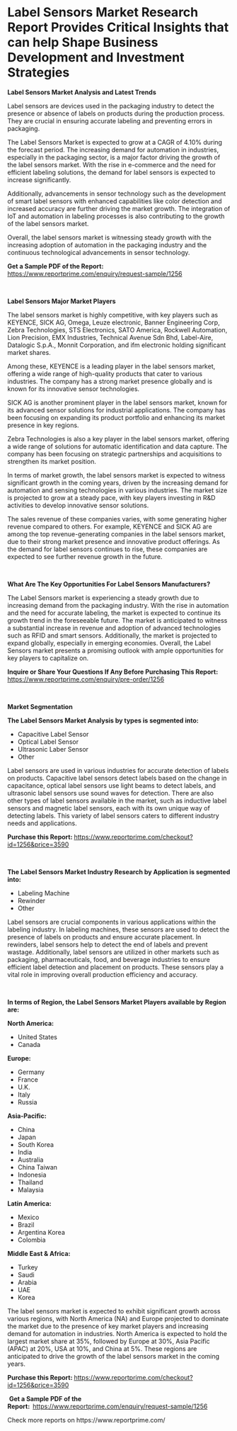 <p><h1>Label Sensors Market Research Report Provides Critical Insights that can help Shape Business Development and Investment Strategies</h1></p><p><strong>Label Sensors Market Analysis and Latest Trends</strong></p>
<p><p>Label sensors are devices used in the packaging industry to detect the presence or absence of labels on products during the production process. They are crucial in ensuring accurate labeling and preventing errors in packaging.</p><p>The Label Sensors Market is expected to grow at a CAGR of 4.10% during the forecast period. The increasing demand for automation in industries, especially in the packaging sector, is a major factor driving the growth of the label sensors market. With the rise in e-commerce and the need for efficient labeling solutions, the demand for label sensors is expected to increase significantly.</p><p>Additionally, advancements in sensor technology such as the development of smart label sensors with enhanced capabilities like color detection and increased accuracy are further driving the market growth. The integration of IoT and automation in labeling processes is also contributing to the growth of the label sensors market.</p><p>Overall, the label sensors market is witnessing steady growth with the increasing adoption of automation in the packaging industry and the continuous technological advancements in sensor technology.</p></p>
<p><strong>Get a Sample PDF of the Report:&nbsp;</strong> <a href="https://www.reportprime.com/enquiry/request-sample/1256">https://www.reportprime.com/enquiry/request-sample/1256</a></p>
<p>&nbsp;</p>
<p><strong>Label Sensors Major Market Players</strong></p>
<p><p>The label sensors market is highly competitive, with key players such as KEYENCE, SICK AG, Omega, Leuze electronic, Banner Engineering Corp, Zebra Technologies, STS Electronics, SATO America, Rockwell Automation, Lion Precision, EMX Industries, Technical Avenue Sdn Bhd, Label-Aire, Datalogic S.p.A., Monnit Corporation, and ifm electronic holding significant market shares.</p><p>Among these, KEYENCE is a leading player in the label sensors market, offering a wide range of high-quality products that cater to various industries. The company has a strong market presence globally and is known for its innovative sensor technologies.</p><p>SICK AG is another prominent player in the label sensors market, known for its advanced sensor solutions for industrial applications. The company has been focusing on expanding its product portfolio and enhancing its market presence in key regions.</p><p>Zebra Technologies is also a key player in the label sensors market, offering a wide range of solutions for automatic identification and data capture. The company has been focusing on strategic partnerships and acquisitions to strengthen its market position.</p><p>In terms of market growth, the label sensors market is expected to witness significant growth in the coming years, driven by the increasing demand for automation and sensing technologies in various industries. The market size is projected to grow at a steady pace, with key players investing in R&D activities to develop innovative sensor solutions.</p><p>The sales revenue of these companies varies, with some generating higher revenue compared to others. For example, KEYENCE and SICK AG are among the top revenue-generating companies in the label sensors market, due to their strong market presence and innovative product offerings. As the demand for label sensors continues to rise, these companies are expected to see further revenue growth in the future.</p></p>
<p>&nbsp;</p>
<p><strong>What Are The Key Opportunities For Label Sensors Manufacturers?</strong></p>
<p><p>The Label Sensors market is experiencing a steady growth due to increasing demand from the packaging industry. With the rise in automation and the need for accurate labeling, the market is expected to continue its growth trend in the foreseeable future. The market is anticipated to witness a substantial increase in revenue and adoption of advanced technologies such as RFID and smart sensors. Additionally, the market is projected to expand globally, especially in emerging economies. Overall, the Label Sensors market presents a promising outlook with ample opportunities for key players to capitalize on.</p></p>
<p><strong>Inquire or Share Your Questions If Any Before Purchasing This Report:</strong> <a href="https://www.reportprime.com/enquiry/pre-order/1256">https://www.reportprime.com/enquiry/pre-order/1256</a></p>
<p>&nbsp;</p>
<p><strong>Market Segmentation</strong></p>
<p><strong>The Label Sensors Market Analysis by types is segmented into:</strong></p>
<p><ul><li>Capacitive Label Sensor</li><li>Optical Label Sensor</li><li>Ultrasonic Laber Sensor</li><li>Other</li></ul></p>
<p><p>Label sensors are used in various industries for accurate detection of labels on products. Capacitive label sensors detect labels based on the change in capacitance, optical label sensors use light beams to detect labels, and ultrasonic label sensors use sound waves for detection. There are also other types of label sensors available in the market, such as inductive label sensors and magnetic label sensors, each with its own unique way of detecting labels. This variety of label sensors caters to different industry needs and applications.</p></p>
<p><strong>Purchase this Report:&nbsp;</strong><a href="https://www.reportprime.com/checkout?id=1256&price=3590">https://www.reportprime.com/checkout?id=1256&price=3590</a></p>
<p>&nbsp;</p>
<p><strong>The Label Sensors Market Industry Research by Application is segmented into:</strong></p>
<p><ul><li>Labeling Machine</li><li>Rewinder</li><li>Other</li></ul></p>
<p><p>Label sensors are crucial components in various applications within the labeling industry. In labeling machines, these sensors are used to detect the presence of labels on products and ensure accurate placement. In rewinders, label sensors help to detect the end of labels and prevent wastage. Additionally, label sensors are utilized in other markets such as packaging, pharmaceuticals, food, and beverage industries to ensure efficient label detection and placement on products. These sensors play a vital role in improving overall production efficiency and accuracy.</p></p>
<p>&nbsp;</p>
<p><strong>In terms of Region, the Label Sensors Market Players available by Region are:</strong></p>
<p>
    <p> <strong> North America: </strong>
        <ul>
            <li>United States</li>
            <li>Canada</li>
        </ul>
        </p> 
    <p> <strong> Europe: </strong>
        <ul>
            <li>Germany</li>
            <li>France</li>
            <li>U.K.</li>
            <li>Italy</li>
            <li>Russia</li>
        </ul>
        </p> 
    <p> <strong> Asia-Pacific: </strong>
        <ul>
            <li>China</li>
            <li>Japan</li>
            <li>South Korea</li>
            <li>India</li>
            <li>Australia</li>
            <li>China Taiwan</li>
            <li>Indonesia</li>
            <li>Thailand</li>
            <li>Malaysia</li>
        </ul>
        </p> 
    <p> <strong> Latin America: </strong>
        <ul>
            <li>Mexico</li>
            <li>Brazil</li>
            <li>Argentina Korea</li>
            <li>Colombia</li>
        </ul>
        </p> 
    <p> <strong> Middle East & Africa: </strong>
        <ul>
            <li>Turkey</li>
            <li>Saudi</li>
            <li>Arabia</li>
            <li>UAE</li>
            <li>Korea</li>
        </ul>
    </p>
    </p>
<p><p>The label sensors market is expected to exhibit significant growth across various regions, with North America (NA) and Europe projected to dominate the market due to the presence of key market players and increasing demand for automation in industries. North America is expected to hold the largest market share at 35%, followed by Europe at 30%, Asia Pacific (APAC) at 20%, USA at 10%, and China at 5%. These regions are anticipated to drive the growth of the label sensors market in the coming years.</p></p>
<p><strong>Purchase this Report: </strong><a href="https://www.reportprime.com/checkout?id=1256&price=3590">https://www.reportprime.com/checkout?id=1256&price=3590</a></p>
<p>&nbsp;<strong>Get a Sample PDF of the Report:&nbsp;&nbsp;</strong><a href="https://www.reportprime.com/enquiry/request-sample/1256">https://www.reportprime.com/enquiry/request-sample/1256</a></p>
<p><strong></strong></p>
<p>Check more reports on https://www.reportprime.com/</p>